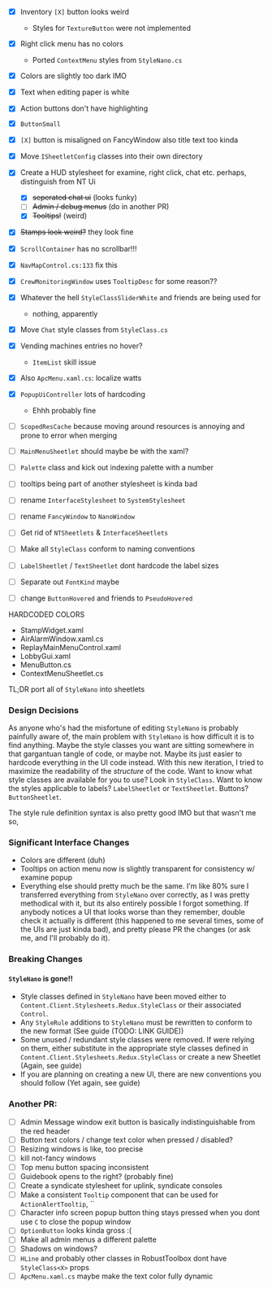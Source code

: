 - [x] Inventory `[X]` button looks weird
    - Styles for `TextureButton` were not implemented
- [x] Right click menu has no colors
    - Ported `ContextMenu` styles from `StyleNano.cs`
- [x] Colors are slightly too dark IMO
- [x] Text when editing paper is white
- [x] Action buttons don't have highlighting
- [x] `ButtonSmall`
- [x] `[X]` button is misaligned on FancyWindow also title text too kinda
- [x] Move `ISheetletConfig` classes into their own directory
- [x] Create a HUD stylesheet for examine, right click, chat etc. perhaps, distinguish from NT Ui
    - [x] ~~seperated chat ui~~ (looks funky)
    - [ ] ~~Admin / debug menus~~ (do in another PR)
    - [x] ~~Tooltips!~~ (weird)
- [x] ~~Stamps look weird?~~ they look fine
- [x] `ScrollContainer` has no scrollbar!!!
- [x] `NavMapControl.cs:133` fix this
- [x] `CrewMonitoringWindow` uses `TooltipDesc` for some reason??
- [x] Whatever the hell `StyleClassSliderWhite` and friends are being used for
  - nothing, apparently
- [x] Move `Chat` style classes from `StyleClass.cs`
- [x] Vending machines entries no hover?
  - `ItemList` skill issue
- [x] Also `ApcMenu.xaml.cs`: localize watts
- [x] `PopupUiController` lots of hardcoding
  - Ehhh probably fine

- [ ] `ScopedResCache` because moving around resources is annoying and prone to error when merging
- [ ] `MainMenuSheetlet` should maybe be with the xaml?
- [ ] `Palette` class and kick out indexing palette with a number
- [ ] tooltips being part of another stylesheet is kinda bad
- [ ] rename `InterfaceStylesheet` to `SystemStylesheet`
- [ ] rename `FancyWindow` to `NanoWindow`
- [ ] Get rid of `NTSheetlets` & `InterfaceSheetlets`
- [ ] Make all `StyleClass` conform to naming conventions
- [ ] `LabelSheetlet` / `TextSheetlet` dont hardcode the label sizes
- [ ] Separate out `FontKind` maybe
- [ ] change `ButtonHovered` and friends to `PseudoHovered`

HARDCODED COLORS

- StampWidget.xaml
- AirAlarmWindow.xaml.cs
- ReplayMainMenuControl.xaml
- LobbyGui.xaml
- MenuButton.cs
- ContextMenuSheetlet.cs

TL;DR port all of `StyleNano` into sheetlets

### Design Decisions

As anyone who's had the misfortune of editing `StyleNano` is probably painfully aware of, the main problem
with `StyleNano` is how difficult it is to find anything. Maybe the style classes you want are sitting somewhere in that
gargantuan tangle of code, or maybe not. Maybe its just easier to hardcode everything in the UI code instead. With this
new iteration, I tried to maximize the readability of the *structure* of the code. Want to know what style classes are
available for you to use? Look in `StyleClass`. Want to know the styles applicable to labels? `LabelSheetlet`
or `TextSheetlet`. Buttons? `ButtonSheetlet`.

The style rule definition syntax is also pretty good IMO but that wasn't me so,

### Significant Interface Changes

- Colors are different (duh)
- Tooltips on action menu now is slightly transparent for consistency w/ examine popup
- Everything else should pretty much be the same. I'm like 80% sure I transferred everything from `StyleNano` over
  correctly, as I was pretty methodical with it, but its also entirely possible I forgot something. If anybody notices a
  UI that looks worse than they remember, double check it actually is different (this happened to me several times, some
  of the UIs are just kinda bad), and pretty please PR the changes (or ask me, and I'll probably do it).

### Breaking Changes

#### `StyleNano` is gone!!

- Style classes defined in `StyleNano` have been moved either to `Content.Client.Stylesheets.Redux.StyleClass` or their
  associated `Control`.
- Any `StyleRule` additions to `StyleNano` must be rewritten to conform to the new format (See guide (TODO: LINK GUIDE))
- Some unused / redundant style classes were removed. If were relying on them, either substitute in the appropriate
  style classes defined in `Content.Client.Stylesheets.Redux.StyleClass` or create a new Sheetlet (Again, see guide)
- If you are planning on creating a new UI, there are new conventions you should follow (Yet again, see guide)

### Another PR:

- [ ] Admin Message window exit button is basically indistinguishable from the red header
- [ ] Button text colors / change text color when pressed / disabled?
- [ ] Resizing windows is like, too precise
- [ ] kill not-fancy windows
- [ ] Top menu button spacing inconsistent
- [ ] Guidebook opens to the right? (probably fine)
- [ ] Create a syndicate stylesheet for uplink, syndicate consoles
- [ ] Make a consistent `Tooltip` component that can be used for `ActionAlertTooltip`, ``
- [ ] Character info screen popup button thing stays pressed when you dont use `C` to close the popup window
- [ ] `OptionButton` looks kinda gross :(
- [ ] Make all admin menus a different palette
- [ ] Shadows on windows?
- [ ] `HLine` and probably other classes in RobustToolbox dont have `StyleClass<X>` props
- [ ] `ApcMenu.xaml.cs` maybe make the text color fully dynamic
